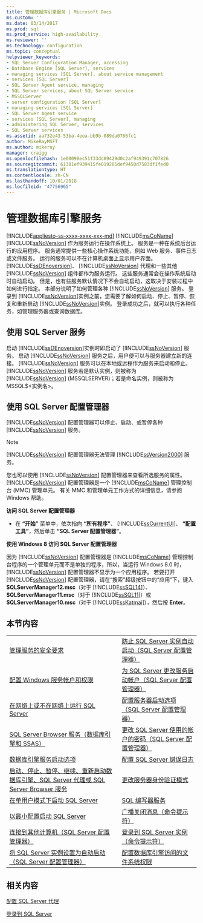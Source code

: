 ```yaml
---
title: 管理数据库引擎服务 | Microsoft Docs
ms.custom: ''
ms.date: 03/14/2017
ms.prod: sql
ms.prod_service: high-availability
ms.reviewer: ''
ms.technology: configuration
ms.topic: conceptual
helpviewer_keywords:
- SQL Server Configuration Manager, accessing
- Database Engine [SQL Server], services
- managing services [SQL Server], about service management
- services [SQL Server]
- SQL Server Agent service, managing
- SQL Server services, about SQL Server service
- MSSQLServer
- server configuration [SQL Server]
- managing services [SQL Server]
- SQL Server Agent service
- services [SQL Server], managing
- administering SQL Server, services
- SQL Server services
ms.assetid: aa732e43-53ba-4eea-bb9b-089da0766fc1
author: MikeRayMSFT
ms.author: mikeray
manager: craigg
ms.openlocfilehash: 1e00098ec51f33dd89429d0c2af949391c707826
ms.sourcegitcommit: 61381ef939415fe019285def9450d7583df1fed0
ms.translationtype: HT
ms.contentlocale: zh-CN
ms.lasthandoff: 10/01/2018
ms.locfileid: "47756965"
---
```

# <a name="manage-the-database-engine-services"></a>管理数据库引擎服务
[!INCLUDE[appliesto-ss-xxxx-xxxx-xxx-md](../../includes/appliesto-ss-xxxx-xxxx-xxx-md.md)]
  [!INCLUDE[msCoName](../../includes/msconame-md.md)] [!INCLUDE[ssNoVersion](../../includes/ssnoversion-md.md)] 作为服务运行在操作系统上。 服务是一种在系统后台运行的应用程序。 服务通常提供一些核心操作系统功能，例如 Web 服务、事件日志或文件服务。 运行的服务可以不在计算机桌面上显示用户界面。 [!INCLUDE[ssDEnoversion](../../includes/ssdenoversion-md.md)]、 [!INCLUDE[ssNoVersion](../../includes/ssnoversion-md.md)] 代理和一些其他 [!INCLUDE[ssNoVersion](../../includes/ssnoversion-md.md)] 组件都作为服务运行。 这些服务通常会在操作系统启动时自动启动。 但是，也有些服务默认情况下不会自动启动，这取决于安装过程中如何进行指定。 本部分说明了如何管理各种 [!INCLUDE[ssNoVersion](../../includes/ssnoversion-md.md)] 服务。 登录到 [!INCLUDE[ssNoVersion](../../includes/ssnoversion-md.md)]实例之前，您需要了解如何启动、停止、暂停、恢复和重新启动 [!INCLUDE[ssNoVersion](../../includes/ssnoversion-md.md)]实例。 登录成功之后，就可以执行各种任务，如管理服务器或查询数据库。  
  
## <a name="using-the-sql-server-service"></a>使用 SQL Server 服务  
 启动 [!INCLUDE[ssDEnoversion](../../includes/ssdenoversion-md.md)]实例时即启动了 [!INCLUDE[ssNoVersion](../../includes/ssnoversion-md.md)] 服务。 启动 [!INCLUDE[ssNoVersion](../../includes/ssnoversion-md.md)] 服务之后，用户便可以与服务器建立新的连接。 [!INCLUDE[ssNoVersion](../../includes/ssnoversion-md.md)] 服务可以在本地或远程作为服务来启动和停止。 [!INCLUDE[ssNoVersion](../../includes/ssnoversion-md.md)] 服务若是默认实例，则被称为 [!INCLUDE[ssNoVersion](../../includes/ssnoversion-md.md)] (MSSQLSERVER)；若是命名实例，则被称为 MSSQL$\<实例名>。  
  
## <a name="using-sql-server-configuration-manager"></a>使用 SQL Server 配置管理器  
 [!INCLUDE[ssNoVersion](../../includes/ssnoversion-md.md)] 配置管理器可以停止、启动、或暂停各种 [!INCLUDE[ssNoVersion](../../includes/ssnoversion-md.md)] 服务。  
  
> [!NOTE]  
>  [!INCLUDE[ssNoVersion](../../includes/ssnoversion-md.md)] 配置管理器无法管理 [!INCLUDE[ssVersion2000](../../includes/ssversion2000-md.md)] 服务。  
  
 您也可以使用 [!INCLUDE[ssNoVersion](../../includes/ssnoversion-md.md)] 配置管理器来查看所选服务的属性。 [!INCLUDE[ssNoVersion](../../includes/ssnoversion-md.md)] 配置管理器是一个 [!INCLUDE[msCoName](../../includes/msconame-md.md)] 管理控制台 (MMC) 管理单元。 有关 MMC 和管理单元工作方式的详细信息，请参阅 Windows 帮助。  
  
 **访问 SQL Server 配置管理器**  
  
-   在 **“开始”** 菜单中，依次指向 **“所有程序”**、 [!INCLUDE[ssCurrentUI](../../includes/sscurrentui-md.md)]、 **“配置工具”**，然后单击 **“SQL Server 配置管理器”**。  
  
 **使用 Windows 8 访问 SQL Server 配置管理器**  
  
 因为 [!INCLUDE[ssNoVersion](../../includes/ssnoversion-md.md)] 配置管理器是 [!INCLUDE[msCoName](../../includes/msconame-md.md)] 管理控制台程序的一个管理单元而不是单独的程序，所以，当运行 Windows 8.0 时， [!INCLUDE[ssNoVersion](../../includes/ssnoversion-md.md)] 配置管理器不显示为一个应用程序。 若要打开 [!INCLUDE[ssNoVersion](../../includes/ssnoversion-md.md)] 配置管理器，请在“搜索”超级按钮中的“应用”下，键入 **SQLServerManager12.msc**（对于 [!INCLUDE[ssSQL14](../../includes/sssql14-md.md)]）、**SQLServerManager11.msc**（对于 [!INCLUDE[ssSQL11](../../includes/sssql11-md.md)]）或 **SQLServerManager10.msc**（对于 [!INCLUDE[ssKatmai](../../includes/sskatmai-md.md)]），然后按 **Enter**。  
  
## <a name="in-this-section"></a>本节内容  
  
|||  
|-|-|  
|[管理服务的安全要求](../../database-engine/configure-windows/security-requirements-for-managing-services.md)|[防止 SQL Server 实例自动启动（SQL Server 配置管理器）](../../database-engine/configure-windows/scm-services-prevent-automatic-startup-of-an-instance.md)|  
|[配置 Windows 服务帐户和权限](../../database-engine/configure-windows/configure-windows-service-accounts-and-permissions.md)|[为 SQL Server 更改服务启动帐户（SQL Server 配置管理器）](../../database-engine/configure-windows/scm-services-change-the-service-startup-account.md)|  
|[在网络上或不在网络上运行 SQL Server](../../database-engine/configure-windows/run-sql-server-with-or-without-a-network.md)|[配置服务器启动选项（SQL Server 配置管理器）](../../database-engine/configure-windows/scm-services-configure-server-startup-options.md)|  
|[SQL Server Browser 服务（数据库引擎和 SSAS）](../../database-engine/configure-windows/sql-server-browser-service-database-engine-and-ssas.md)|[更改 SQL Server 使用的帐户的密码（SQL Server 配置管理器）](../../database-engine/configure-windows/scm-services-change-the-password-of-the-accounts-used.md)|  
|[数据库引擎服务启动选项](../../database-engine/configure-windows/database-engine-service-startup-options.md)|[配置 SQL Server 错误日志](../../database-engine/configure-windows/scm-services-configure-sql-server-error-logs.md)|  
|[启动、停止、暂停、继续、重新启动数据库引擎、SQL Server 代理或 SQL Server Browser 服务](../../database-engine/configure-windows/start-stop-pause-resume-restart-sql-server-services.md)|[更改服务器身份验证模式](../../database-engine/configure-windows/change-server-authentication-mode.md)|  
|[在单用户模式下启动 SQL Server](../../database-engine/configure-windows/start-sql-server-in-single-user-mode.md)|[SQL 编写器服务](../../database-engine/configure-windows/sql-writer-service.md)|  
|[以最小配置启动 SQL Server](../../database-engine/configure-windows/start-sql-server-with-minimal-configuration.md)|[广播关闭消息（命令提示符）](../../database-engine/configure-windows/broadcast-a-shutdown-message-command-prompt.md)|  
|[连接到其他计算机（SQL Server 配置管理器）](../../database-engine/configure-windows/scm-services-connect-to-another-computer.md)|[登录到 SQL Server 实例（命令提示符）](../../database-engine/configure-windows/log-in-to-an-instance-of-sql-server-command-prompt.md)|  
|[将 SQL Server 实例设置为自动启动（SQL Server 配置管理器）](../../database-engine/configure-windows/scm-services-set-an-instance-to-start-automatically.md)|[配置数据库引擎访问的文件系统权限](../../database-engine/configure-windows/configure-file-system-permissions-for-database-engine-access.md)|  
  
## <a name="related-content"></a>相关内容  
 [配置 SQL Server 代理](../../ssms/agent/configure-sql-server-agent.md)  
  
 [登录到 SQL Server](../../database-engine/configure-windows/logging-in-to-sql-server.md)  
  
  
